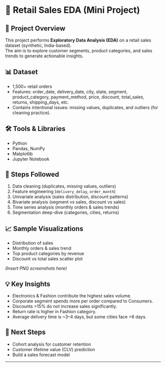 # 🛒 Retail Sales EDA (Mini Project)

## 📌 Project Overview
This project performs **Exploratory Data Analysis (EDA)** on a retail sales dataset (synthetic, India-based).  
The aim is to explore customer segments, product categories, and sales trends to generate actionable insights.  

## 📊 Dataset
- 1,500+ retail orders
- Features: order_date, delivery_date, city, state, segment, product_category, payment_method, price, discount, total_sales, returns, shipping_days, etc.
- Contains intentional issues: missing values, duplicates, and outliers (for cleaning practice).

## 🛠️ Tools & Libraries
- Python
- Pandas, NumPy
- Matplotlib
- Jupyter Notebook

## 🔑 Steps Followed
1. Data cleaning (duplicates, missing values, outliers)
2. Feature engineering (`delivery_delay`, `order_month`)
3. Univariate analysis (sales distribution, discount patterns)
4. Bivariate analysis (segment vs sales, discount vs sales)
5. Time series analysis (monthly orders & sales trends)
6. Segmentation deep-dive (categories, cities, returns)

## 📈 Sample Visualizations
- Distribution of sales  
- Monthly orders & sales trend  
- Top product categories by revenue  
- Discount vs total sales scatter plot  

*(Insert PNG screenshots here)*

## 💡 Key Insights
- Electronics & Fashion contribute the highest sales volume.
- Corporate segment spends more per order compared to Consumers.
- Discounts >15% do not increase sales significantly.
- Return rate is higher in Fashion category.
- Average delivery time is ~3–4 days, but some cities face >6 days.

## 🚀 Next Steps
- Cohort analysis for customer retention
- Customer lifetime value (CLV) prediction
- Build a sales forecast model

---
